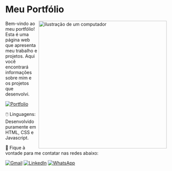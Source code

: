 <h1>Meu Portfólio</h1>

<img src="https://raw.githubusercontent.com/MicaelliMedeiros/micaellimedeiros/master/image/computer-illustration.png" alt="ilustração de um computador" min-width="400px" max-width="400px" width="400px" align="right">

<p align="left"> 
  Bem-vindo ao meu portfólio! Esta é uma página web que apresenta meu trabalho e projetos. 
  Aqui você encontrará informações sobre mim e os projetos que desenvolvi.
</p>

[![Portfolio](https://img.shields.io/badge/Visite%20o%20Portfólio-8A2BE2)](https://enzzopp.github.io)

<p align="left">
  🖱️ Linguagens: Desenvolvido puramente em HTML, CSS e Javascript.
</p>

<p align="left">
  📩 Fique à vontade para me contatar nas redes abaixo:
</p>

<p align="left">
  <a href="mailto:enzzopp@gmail.com" title="Gmail">
  <img src="https://img.shields.io/badge/-Gmail-FF0000?style=flat-square&labelColor=FF0000&logo=gmail&logoColor=white&link=LINK-DO-SEU-GMAIL" alt="Gmail"/></a>
  <a href="https://www.linkedin.com/in/enzzopp/" title="LinkedIn">
  <img src="https://img.shields.io/badge/-Linkedin-0e76a8?style=flat-square&logo=Linkedin&logoColor=white&link=LINK-DO-SEU-LINKEDIN" alt="LinkedIn"/></a>
  <a href="https://wa.me/5511972498066" title="WhatsApp">
  <img src="https://img.shields.io/badge/-WhatsApp-25d366?style=flat-square&labelColor=25d366&logo=whatsapp&logoColor=white&link=API-DO-SEU-WHATSAPP" alt="WhatsApp"/></a>
</p>
